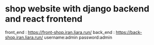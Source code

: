 # shop website with django backend and react frontend
front_end : https://front-shop.iran.liara.run/
back_end : https://back-shop.iran.liara.run/
  username:admin
  password:admin
